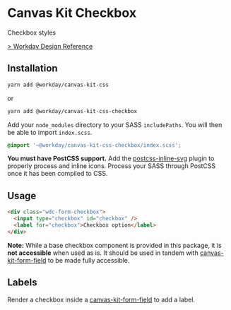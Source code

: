 # Canvas Kit Checkbox

Checkbox styles

[> Workday Design Reference](https://design.workday.com/components/inputs/checkboxes)

## Installation

```sh
yarn add @workday/canvas-kit-css
```

or

```sh
yarn add @workday/canvas-kit-css-checkbox
```

Add your `node_modules` directory to your SASS `includePaths`. You will then be able to import
`index.scss`.

```scss
@import '~@workday/canvas-kit-css-checkbox/index.scss';
```

**You must have PostCSS support.** Add the
[postcss-inline-svg](https://github.com/TrySound/postcss-inline-svg) plugin to properly process and
inline icons. Process your SASS through PostCSS once it has been compiled to CSS.

## Usage

```html
<div class="wdc-form-checkbox">
  <input type="checkbox" id="checkbox" />
  <label for="checkbox">Checkbox option</label>
</div>
```

**Note:** While a base checkbox component is provided in this package, it is **not accessible** when
used as is. It should be used in tandem with [canvas-kit-form-field](../../form-field/css) to be
made fully accessible.

## Labels

Render a checkbox inside a [canvas-kit-form-field](../../form-field/css) to add a label.
